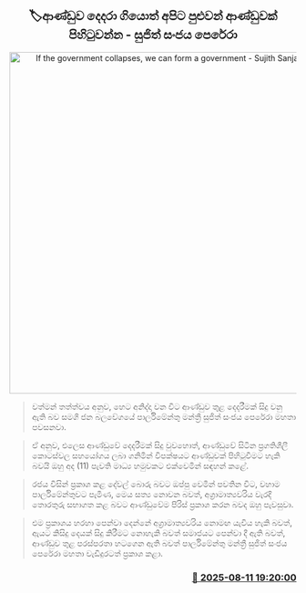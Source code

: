 <p align='center'><b><h2 align='center' title='If the government collapses, we can form a government - Sujith Sanjaya Perera'>🏷ආණ්ඩුව දෙදරා ගියොත් අපිට පුළුවන් ආණ්ඩුවක් පිහිටුවන්න - සුජිත් සංජය පෙරේරා</h2></b></p>
<p align='center'><img src='https://helakuru.sgp1.cdn.digitaloceanspaces.com/esana/images/lib/sujith-sanjaya-perera-nmk.jpg' width='600' alt='If the government collapses, we can form a government - Sujith Sanjaya Perera'></p>

> වත්මන් තත්ත්වය අනුව, හෙට අනිද්දා වන විට ආණ්ඩුව තුළ දෙදරීමක් සිදු වනු ඇති බව සමගි ජන බලවේගයේ පාර්ලිමේන්තු මන්ත්‍රී සුජිත් සංජය පෙරේරා මහතා පවසනවා.

> ඒ අනුව, එලෙස ආණ්ඩුවේ දෙදරීමක් සිදු වුවහොත්, ආණ්ඩුවේ සිටින ප්‍රගතිශීලී කොටස්වල සහයෝගය ලබා ගනිමින් විපක්ෂයට ආණ්ඩුවක් පිහිටුවීමට හැකි බවයි ඔහු අද (11) පැවති මාධ්‍ය හමුවකට එක්වෙමින් සඳහන් කළේ.

> රජය විසින් ප්‍රකාශ කළ දේවල් බොරු බවට ඔප්පු වෙමින් පවතින විට, වහාම පාර්ලිමේන්තුවට පැමිණ, මෙය සත්‍ය නොවන බවත්, අග්‍රාමාත්‍යවරිය වැරදි තොරතුරු සභාගත කළ බවට ආණ්ඩුවේම පිරිස් ප්‍රකාශ කරන බවද ඔහු පැවසුවා.

> එම ප්‍රකාශය හරහා පෙන්වා දෙන්නේ අග්‍රාමාත්‍යවරිය නොමඟ යැවිය හැකි බවත්, ඇයට කිසිදු දෙයක් සිදු කිරීමට නොහැකි බවත් සමාජයට පෙන්වා දී ඇති බවත්, ආණ්ඩුව තුළ පරස්පරතා හටගෙන ඇති බවත් පාර්ලිමේන්තු මන්ත්‍රී සුජිත් සංජය පෙරේරා මහතා වැඩිදුරටත් ප්‍රකාශ කළා.



<h3 align='right'><a href='https://www.helakuru.lk/esana/p/112607/'>📅 2025-08-11 19:20:00</a></h3>
